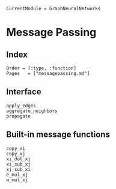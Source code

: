 ```@meta
CurrentModule = GraphNeuralNetworks
```

# Message Passing

## Index

```@index
Order = [:type, :function]
Pages   = ["messagepassing.md"]
```

## Interface

```@docs
apply_edges
aggregate_neighbors
propagate
```

## Built-in message functions

```@docs
copy_xi
copy_xj
xi_dot_xj
xi_sub_xj
xj_sub_xi
e_mul_xj
w_mul_xj
```
